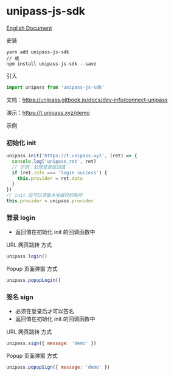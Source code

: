 # unipass-js-sdk

[English Document](README.md)

安装

```
yarn add unipass-js-sdk
// 或
npm install unipass-js-sdk --save
```

引入

```js
import unipass from 'unipass-js-sdk'
```

文档：https://unipass.gitbook.io/docs/dev-info/connect-unipass

演示：https://t.unipass.xyz/demo

示例

### 初始化 init

```js
unipass.init('https://t.unipass.xyz', (ret) => {
  console.log('unipass_ret', ret)
  // 示例：处理登录返回值
  if (ret.info === 'login success') {
    this.provider = ret.data
  }
})
// init 后可以读取本地缓存的账号
this.provider = unipass.provider
```

### 登录 login

- 返回值在初始化 init 的回调函数中

URL 网页跳转 方式

```js
unipass.login()
```

Popup 页面弹窗 方式

```js
unipass.popupLogin()
```

### 签名 sign

- 必须在登录后才可以签名
- 返回值在初始化 init 的回调函数中

URL 网页跳转 方式

```js
unipass.sign({ message: 'demo' })
```

Popup 页面弹窗 方式

```js
unipass.popupSign({ message: 'demo' })
```
